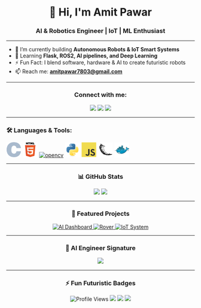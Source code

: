<h1 align="center">🤖 Hi, I'm Amit Pawar</h1>
<h3 align="center">AI & Robotics Engineer | IoT | ML Enthusiast</h3>

---

- 🔭 I’m currently building **Autonomous Robots & IoT Smart Systems**
- 🌱 Learning **Flask, ROS2, AI pipelines, and Deep Learning**
- ⚡ Fun Fact: I blend software, hardware & AI to create futuristic robots
- 📫 Reach me: **amitpawar7803@gmail.com**

---

<h3 align="center">Connect with me:</h3>
<p align="center">
  <a href="https://github.com/yourusername" target="_blank"><img src="https://img.shields.io/badge/GitHub-181717?style=for-the-badge&logo=github&logoColor=white"/></a>
  <a href="https://www.linkedin.com/in/yourprofile" target="_blank"><img src="https://img.shields.io/badge/LinkedIn-0A66C2?style=for-the-badge&logo=linkedin&logoColor=white"/></a>
  <a href="mailto:amitpawar7803@gmail.com"><img src="https://img.shields.io/badge/Email-D14836?style=for-the-badge&logo=gmail&logoColor=white"/></a>
</p>

---

<h3 align="left">🛠 Languages & Tools:</h3>
<p align="left">
  <a href="https://www.cprogramming.com/"><img src="https://raw.githubusercontent.com/devicons/devicon/master/icons/c/c-original.svg" alt="c" width="40" height="40"/></a>
  <a href="https://www.w3.org/html/"><img src="https://raw.githubusercontent.com/devicons/devicon/master/icons/html5/html5-original-wordmark.svg" alt="html5" width="40" height="40"/></a>
  <a href="https://opencv.org/"><img src="https://www.vectorlogo.zone/logos/opencv/opencv-icon.svg" alt="opencv" width="40" height="40"/></a>
  <a href="https://www.python.org"><img src="https://raw.githubusercontent.com/devicons/devicon/master/icons/python/python-original.svg" alt="python" width="40" height="40"/></a>
  <a href="https://www.javascript.com/"><img src="https://raw.githubusercontent.com/devicons/devicon/master/icons/javascript/javascript-original.svg" alt="js" width="40" height="40"/></a>
  <a href="https://flask.palletsprojects.com/"><img src="https://raw.githubusercontent.com/devicons/devicon/master/icons/flask/flask-original.svg" alt="flask" width="40" height="40"/></a>
  <a href="https://www.docker.com/"><img src="https://raw.githubusercontent.com/devicons/devicon/master/icons/docker/docker-original.svg" alt="docker" width="40" height="40"/></a>
</p>

---

<h3 align="center">📊 GitHub Stats</h3>
<p align="center">
  <img height="150em" src="https://github-readme-stats.vercel.app/api?username=yourusername&show_icons=true&theme=radical&hide_border=true&count_private=true"/>
  <img height="150em" src="https://github-readme-streak-stats.herokuapp.com/?user=yourusername&theme=radical&hide_border=true"/>
</p>

---

<h3 align="center">🚀 Featured Projects</h3>
<p align="center">
  <a href="https://github.com/yourusername/ai-dashboard" target="_blank">
    <img src="https://img.shields.io/badge/AI_Engineer_Dashboard-Project-blue?style=for-the-badge&logo=github" alt="AI Dashboard"/>
  </a>
  <a href="https://github.com/yourusername/rover-automation" target="_blank">
    <img src="https://img.shields.io/badge/Autonomous_Rover-Robot-green?style=for-the-badge&logo=github" alt="Rover"/>
  </a>
  <a href="https://github.com/yourusername/iot-smart-system" target="_blank">
    <img src="https://img.shields.io/badge/IoT_Smart_System-Fuchsia?style=for-the-badge&logo=github" alt="IoT System"/>
  </a>
</p>

---

<h3 align="center">🤖 AI Engineer Signature</h3>
<p align="center">
  <img src="https://readme-typing-svg.herokuapp.com?font=Fira+Code&size=24&color=00FFAB&center=true&vCenter=true&width=500&lines=AI+Engineer+%7C+Robotics+%7C+IoT+%7C+ML+%7C+Automation" />
</p>

---

<h3 align="center">⚡ Fun Futuristic Badges</h3>
<p align="center">
  <img src="https://komarev.com/ghpvc/?username=yourusername&color=green" alt="Profile Views"/>
  <img src="https://img.shields.io/badge/AI-ML-cyan?style=for-the-badge"/>
  <img src="https://img.shields.io/badge/Autonomous-Robots-blueviolet?style=for-the-badge"/>
  <img src="https://img.shields.io/badge/IoT-Cyber%20Systems-orange?style=for-the-badge"/>
</p>

